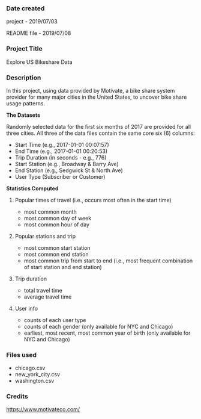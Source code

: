 ### Date created
project - 2019/07/03

README file - 2019/07/08

### Project Title
Explore US Bikeshare Data

### Description
In this project, using data provided by Motivate, a bike share system provider for many major cities in the United States, to uncover bike share usage patterns.

**The Datasets**

Randomly selected data for the first six months of 2017 are provided for all three cities. All three of the data files contain the same core six (6) columns:

* Start Time (e.g., 2017-01-01 00:07:57)
* End Time (e.g., 2017-01-01 00:20:53)
* Trip Duration (in seconds - e.g., 776)
* Start Station (e.g., Broadway & Barry Ave)
* End Station (e.g., Sedgwick St & North Ave)
* User Type (Subscriber or Customer)

**Statistics Computed**

1. Popular times of travel (i.e., occurs most often in the start time)

    * most common month
    * most common day of week
    * most common hour of day


2. Popular stations and trip

    * most common start station
    * most common end station
    * most common trip from start to end (i.e., most frequent combination of start station and end station)


3. Trip duration

    * total travel time
    * average travel time


4. User info

    * counts of each user type
    * counts of each gender (only available for NYC and Chicago)
    * earliest, most recent, most common year of birth (only available for NYC and Chicago)

### Files used

* chicago.csv
* new_york_city.csv
* washington.csv

### Credits
https://www.motivateco.com/
